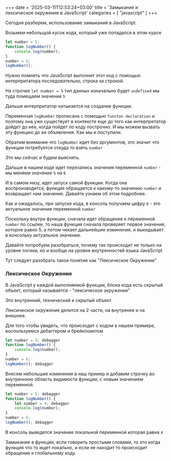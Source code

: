 +++
date = '2025-03-11T12:53:24+03:00'
title = 'Замыкание и лексическое окружение в JavaScript'
categories = [ "javascript" ]
+++

Сегодня разберем, использование замыканий 
в JavaScript.

Возьмем небольщой кусок кода, который 
уже попадался в этом курсе

```js
let number = 5;
function logNumber() {
    console.log(number);
}
number = 6;
logNumber();
```

Нужно помнить что JavaScript выполнит этот код
с помощью интерпритатора последовательно, строка 
за строкой. 

На строчке `let number = 5` тип данных изначально 
будет `undefined` мы туда помещаем значение `5`

Дальше интерпритатор натыкается на создание функции.

Переменная `logNumber` прописана с помощью `functon declaration`
и поэтому она уже существует в контексте еще до того как 
интерпретатор дойдет до нее, когда пойдет по коду построчно.
И мы можем вызвать эту функцию до ее объявления. 
Как мы и поступили.

Обратим внимание что `logNumber` идет без аргументов, это 
значит что функции потребуется откуда то взять `number` 

Это мы сейчас и будем выяснять. 

Дальше в нашем коде идет перезапись значения переменной 
`number` - мы меняем значение `5` на `6` 

И в самом низу, идет запуск самой функции. 
Когда она воспроизводится, функция обращается к какому-то 
значению `number` и возвращает нам значение. Давайте 
узнаем об этом подробнее.

Как и ожидалось, при запуске кода, в консоль получаем 
цифру `6` - это актуальное значение переменной `number`

Поскольку внутри функции, сначала идет обращение к 
переменной `number` по ссылке, то наша функция 
сначала проверяет первое значение, которое равно 5,
а потом чекает дальнейшие изминения, и выкидывает
в консольку актуальное значение.

Давайте попробуем разобраться, почему так происходит 
не только на уровне логики, но и вообще на уровне 
внутренностей языка JavaScript

Тут следует разобрать такое понятие как "Лексическое Окружение"

### Лексическое Окружение

В JavaScript у каждой выполняемой функции, блока кода
есть скрытый объект, который называется - "лексическое окружение"

<p class="gray">
Это внутренний, технический и скрытый объект.
</p>

Лексическое окружение делится на 2 части, 
на внутренее и на внешнее.

Для того чтобы увидеть, что происходит с кодом в нашем примере, 
воспользуемся дебаггером и брейкпоинтом

```js
let number = 5; debagger
function logNumber() {
    console.log(number);
}
number = 6;
logNumber(); debagger
```

Внесем небольшие изминения в наш пример и добавим строчку
во внутреннюю область видимости функции, 
с новым значением переменной.

```js
let number = 5; debagger
function logNumber() {
    let number = 4; debagger
    console.log(number);
}
number = 6;
logNumber(); debagger
```

В консоль выведется значение локальной переменной
которая равна `4`

Замыкание в функции, если говорить простыми словами,
то это когда функция что то ищет локально, и если не 
находит то происходит обращение к глобальному коду.